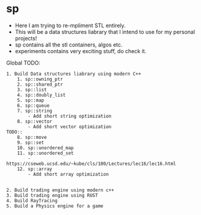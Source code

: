 # sp
- Here I am trying to re-mpliment STL entirely.
- This will be a data structures liabrary that I intend to use for my personal projects!
- sp contains all the stl containers, algos etc.
- experiments contains very exciting stuff, do check it.

Global TODO:

	1. Build Data structures liabrary using modern C++
		1. sp::owning_ptr
		2. sp::shared_ptr
		3. sp::list
		4. sp::doubly_list
		5. sp::map
		6. sp::queue
		7. sp::string
			- Add short string optimization
		8. sp::vector
			- Add short vector optimization
	TODO::
		8. sp::move
		9. sp::set
		10. sp::unordered_map
		11. sp::unordered_set
			- https://cseweb.ucsd.edu/~kube/cls/100/Lectures/lec16/lec16.html
		12. sp::array
			- Add short array optimization
		
		
	2. Build trading engine using modern c++
	3. Build trading engine using RUST
	4. Build RayTracing
	5. Build a Physics engine for a game
